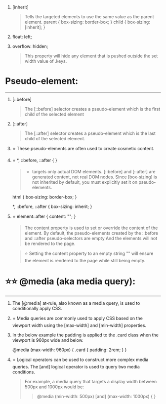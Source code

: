 1. [inherit] 
    > Tells the targeted elements to use the same value as the parent element.
    > parent { box-sizing: border-box; }
    > child { box-sizing: [inherit]; }

2. float: left;

3. overflow: hidden;
    > This property will hide any element that is pushed outside the set width value of .keys.

# Pseudo-element:
_____________________

1. [::before]
    > The [::before] selector creates a pseudo-element which is the first child of the selected element

2. [::after]
    > The [::after] selector creates a pseudo-element which is the last child of the selected element.

3. ⭐ These pseudo-elements are often used to create cosmetic content.

4. ⭐ *, ::before, ::after {  }
    > * targets only actual DOM elements.
    > [::before] and [::after] are generated content, not real DOM nodes.
    > Since [box-sizing] is not inherited by default, you must explicitly set it on pseudo-elements.

    html {
        box-sizing: border-box;
    }

    *, ::before, ::after {
        box-sizing: inherit;
    }

5. ⭐ element::after { content: ""; }
    > The content property is used to set or override the content of the element.
    > By default, the pseudo-elements created by the ::before and ::after pseudo-selectors are empty
    > And the elements will not be rendered to the page.

    > ⭐ Setting the content property to an empty string "" will ensure the element is rendered to the page while still being empty.



# ⭐⭐ @media (aka media query):
____________________________________

1. The [@media] at-rule, also known as a media query, is used to conditionally apply CSS.

2. ⭐ Media queries are commonly used to apply CSS based on the viewport width using the [max-width] and [min-width] properties.

3. In the below example the padding is applied to the .card class when the viewport is 960px wide and below.

    @media (max-width: 960px) {
        .card {
            padding: 2rem;
        }
    }

4. ⭐ Logical operators can be used to construct more complex media queries. The [and] logical operator is used to query two media conditions.

    > For example, a media query that targets a display width between 500px and 1000px would be:
    >> @media (min-width: 500px) [and] (max-width: 1000px) { }
